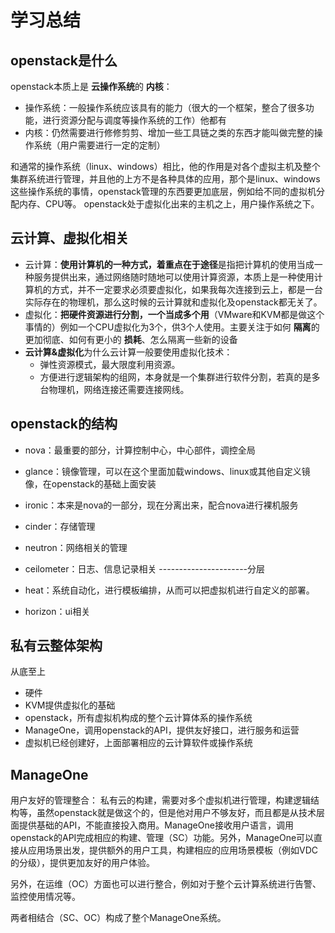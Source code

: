 # 学习总结
## openstack是什么
openstack本质上是 **云操作系统**的 **内核**：
- 操作系统：一般操作系统应该具有的能力（很大的一个框架，整合了很多功能，进行资源分配与调度等操作系统的工作）他都有
- 内核：仍然需要进行修修剪剪、增加一些工具链之类的东西才能叫做完整的操作系统（用户需要进行一定的定制）

和通常的操作系统（linux、windows）相比，他的作用是对各个虚拟主机及整个集群系统进行管理，并且他的上方不是各种具体的应用，那个是linux、windows这些操作系统的事情，openstack管理的东西要更加底层，例如给不同的虚拟机分配内存、CPU等。
openstack处于虚拟化出来的主机之上，用户操作系统之下。

## 云计算、虚拟化相关
- 云计算：**使用计算机的一种方式，着重点在于途径**是指把计算机的使用当成一种服务提供出来，通过网络随时随地可以使用计算资源，本质上是一种使用计算机的方式，并不一定要求必须要虚拟化，如果我每次连接到云上，都是一台实际存在的物理机，那么这时候的云计算就和虚拟化及openstack都无关了。
- 虚拟化：**把硬件资源进行分割，一个当成多个用**（VMware和KVM都是做这个事情的）例如一个CPU虚拟化为3个，供3个人使用。主要关注于如何 **隔离**的更加彻底、如何有更小的 **损耗**、怎么隔离一些新的设备
- **云计算&虚拟化**为什么云计算一般要使用虚拟化技术：
    + 弹性资源模式，最大限度利用资源。
    + 方便进行逻辑架构的组网，本身就是一个集群进行软件分割，若真的是多台物理机，网络连接还需要连接网线。

## openstack的结构
- nova：最重要的部分，计算控制中心，中心部件，调控全局
- glance：镜像管理，可以在这个里面加载windows、linux或其他自定义镜像，在openstack的基础上面安装
- ironic：本来是nova的一部分，现在分离出来，配合nova进行裸机服务
- cinder：存储管理
- neutron：网络相关的管理
- ceilometer：日志、信息记录相关
----------------------分层

- heat：系统自动化，进行模板编排，从而可以把虚拟机进行自定义的部署。
- horizon：ui相关

## 私有云整体架构
从底至上
- 硬件
- KVM提供虚拟化的基础
- openstack，所有虚拟机构成的整个云计算体系的操作系统
- ManageOne，调用openstack的API，提供友好接口，进行服务和运营
- 虚拟机已经创建好，上面部署相应的云计算软件或操作系统

## ManageOne
用户友好的管理整合：
私有云的构建，需要对多个虚拟机进行管理，构建逻辑结构等，虽然openstack就是做这个的，但是他对用户不够友好，而且都是从技术层面提供基础的API，不能直接投入商用。ManageOne接收用户语言，调用openstack的API完成相应的构建、管理（SC）功能。另外，ManageOne可以直接从应用场景出发，提供额外的用户工具，构建相应的应用场景模板（例如VDC的分级），提供更加友好的用户体验。

另外，在运维（OC）方面也可以进行整合，例如对于整个云计算系统进行告警、监控使用情况等。

两者相结合（SC、OC）构成了整个ManageOne系统。
